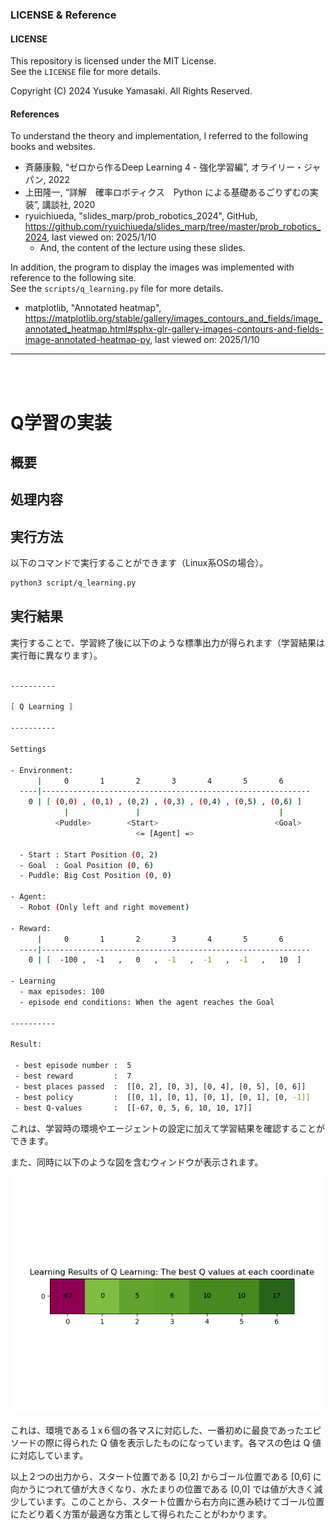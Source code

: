 ### LICENSE & Reference

#### LICENSE

This repository is licensed under the MIT License.<br>
See the `LICENSE` file for more details.

Copyright (C) 2024 Yusuke Yamasaki. All Rights Reserved.

#### References

To understand the theory and implementation, I referred to the following books and websites.
- 斉藤康毅, “ゼロから作るDeep Learning 4 - 強化学習編”, オライリー・ジャパン, 2022
- 上田隆一, “詳解　確率ロボティクス　Python による基礎あるごりずむの実装”, 講談社, 2020
- ryuichiueda, "slides_marp/prob_robotics_2024", GitHub, https://github.com/ryuichiueda/slides_marp/tree/master/prob_robotics_2024, last viewed on: 2025/1/10
  - And, the content of the lecture using these slides.

In addition, the program to display the images was implemented with reference to the following site.<br>
See the `scripts/q_learning.py` file for more details.
 - matplotlib, "Annotated heatmap", https://matplotlib.org/stable/gallery/images_contours_and_fields/image_annotated_heatmap.html#sphx-glr-gallery-images-contours-and-fields-image-annotated-heatmap-py, last viewed on: 2025/1/10


---

<br><br>

# Q学習の実装

## 概要



## 処理内容



## 実行方法

以下のコマンドで実行することができます（Linux系OSの場合）。

```bash
python3 script/q_learning.py
```

## 実行結果

実行することで、学習終了後に以下のような標準出力が得られます（学習結果は実行毎に異なります）。

```bash

----------

[ Q Learning ]

----------

Settings

- Environment: 
      |     0       1       2       3       4       5       6
  ----|------------------------------------------------------------
    0 | [ (0,0) , (0,1) , (0,2) , (0,3) , (0,4) , (0,5) , (0,6) ]
            |               |                               |  
          <Puddle>        <Start>                          <Goal>
                            <= [Agent] =>
  
  - Start : Start Position (0, 2)
  - Goal  : Goal Position (0, 6)
  - Puddle: Big Cost Position (0, 0)

- Agent:
  - Robot (Only left and right movement)

- Reward:
      |     0       1       2       3       4       5       6
  ----|------------------------------------------------------------
    0 | [  -100 ,  -1   ,   0   ,  -1   ,  -1   ,  -1   ,   10  ]

- Learning
  - max episodes: 100
  - episode end conditions: When the agent reaches the Goal
      
----------

Result:

 - best episode number :  5
 - best reward         :  7
 - best places passed  :  [[0, 2], [0, 3], [0, 4], [0, 5], [0, 6]]
 - best policy         :  [[0, 1], [0, 1], [0, 1], [0, 1], [0, -1]]
 - best Q-values       :  [[-67, 0, 5, 6, 10, 10, 17]]

```

これは、学習時の環境やエージェントの設定に加えて学習結果を確認することができます。

また、同時に以下のような図を含むウィンドウが表示されます。

![q values](logs/output.png)

これは、環境である１x６個の各マスに対応した、一番初めに最良であったエピソードの際に得られた Q 値を表示したものになっています。各マスの色は Q 値に対応しています。


以上２つの出力から、スタート位置である [0,2] からゴール位置である [0,6] に向かうにつれて値が大きくなり、水たまりの位置である [0,0] では値が大きく減少しています。このことから、スタート位置から右方向に進み続けてゴール位置にたどり着く方策が最適な方策として得られたことがわかります。